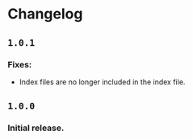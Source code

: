 # Changelog

## `1.0.1`
### Fixes:
 + Index files are no longer included in the index file.

## `1.0.0`
### Initial release.